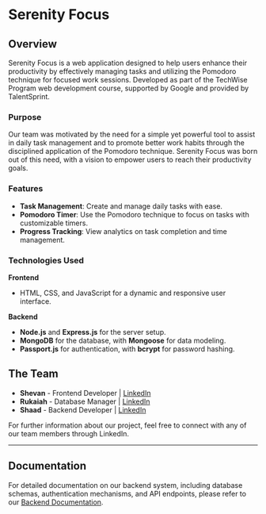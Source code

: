 # Serenity Focus

## Overview

Serenity Focus is a web application designed to help users enhance their productivity by effectively managing tasks and utilizing the Pomodoro technique for focused work sessions. Developed as part of the TechWise Program web development course, supported by Google and provided by TalentSprint. 

### Purpose 

Our team was motivated by the need for a simple yet powerful tool to assist in daily task management and to promote better work habits through the disciplined application of the Pomodoro technique. Serenity Focus was born out of this need, with a vision to empower users to reach their productivity goals.

### Features

- **Task Management**: Create and manage daily tasks with ease.
- **Pomodoro Timer**: Use the Pomodoro technique to focus on tasks with customizable timers.
- **Progress Tracking**: View analytics on task completion and time management.

### Technologies Used

**Frontend**
- HTML, CSS, and JavaScript for a dynamic and responsive user interface.

**Backend**
- **Node.js** and **Express.js** for the server setup.
- **MongoDB** for the database, with **Mongoose** for data modeling.
- **Passport.js** for authentication, with **bcrypt** for password hashing.

## The Team

- **Shevan** - Frontend Developer | [LinkedIn](https://www.linkedin.com/in/shevan-abdulla-677685236/)
- **Rukaiah** - Database Manager | [LinkedIn](https://www.linkedin.com/in/rukaiah-edhah/)
- **Shaad** - Backend Developer | [LinkedIn](https://www.linkedin.com/in/rleehue-joseph/)

For further information about our project, feel free to connect with any of our team members through LinkedIn.

---

## Documentation

For detailed documentation on our backend system, including database schemas, authentication mechanisms, and API endpoints, please refer to our [Backend Documentation](./backend/docs/table_of_content.md). 